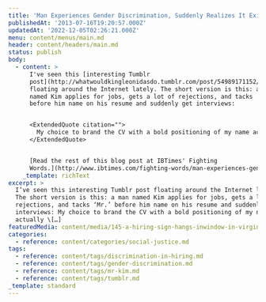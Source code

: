 ```yaml
---
title: 'Man Experiences Gender Discrimination, Suddenly Realizes It Exists'
publishedAt: '2013-07-16T19:20:57.000Z'
updatedAt: '2022-12-05T02:26:21.000Z'
menu: content/menus/main.md
header: content/headers/main.md
status: publish
body:
  - content: >
      I've seen this [interesting Tumblr
      post](http://whatwouldkingleonidasdo.tumblr.com/post/54989171152/how-i-discovered-gender-discrimination)
      floating around the Internet lately. The short version is this: a man
      named Kim applies for jobs, gets a lot of rejections, and tacks 'Mr.'
      before him name on his resume and suddenly get interviews:


      <ExtendedQuote citation="">
        My choice to brand the CV with a bold positioning of my name actually seemed to scream that I was a woman. I could easily imagine many of the people I had worked for discarding the document without even reading further. If they did read further the next thing they saw (as politeness declared at the time) was a little personal information, and that declared I was married with kids. I had put this in because I knew many employers would see it as showing stability, but when I viewed it through the skewed view of middle aged men who thought I was a woman, I could see it was just further damning my cause. I doubt if many of the managers I had known would have made it to the second page.
      </ExtendedQuote>


      [Read the rest of this blog post at IBTimes' Fighting
      Words.](http://www.ibtimes.com/fighting-words/man-experiences-gender-discrimination-suddenly-realizes-it-exists-1348401)
    _template: richText
excerpt: >
  I’ve seen this interesting Tumblr post floating around the Internet lately.
  The short version is this: a man named Kim applies for jobs, gets a lot of
  rejections, and tacks ‘Mr.’ before him name on his resume and suddenly get
  interviews: My choice to brand the CV with a bold positioning of my name
  actually \[…]
featuredMedia: content/media/145-a-hiring-sign-hangs-inwindow-in-virginia.md
categories:
  - reference: content/categories/social-justice.md
tags:
  - reference: content/tags/discrimination-in-hiring.md
  - reference: content/tags/gender-discrimination.md
  - reference: content/tags/mr-kim.md
  - reference: content/tags/tumblr.md
_template: standard
---
```



